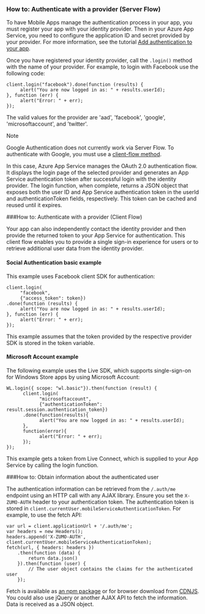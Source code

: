 ### <a name="server-auth"></a>How to: Authenticate with a provider (Server Flow)
To have Mobile Apps manage the authentication process in your app, you must register your app with your identity
provider. Then in your Azure App Service, you need to configure the application ID and secret provided by your provider.
For more information, see the tutorial [Add authentication to your app](../articles/app-service-mobile/app-service-mobile-cordova-get-started-users.md).

Once you have registered your identity provider, call the `.login()` method with the name of your provider. For
example, to login with Facebook use the following code:

```
client.login("facebook").done(function (results) {
     alert("You are now logged in as: " + results.userId);
}, function (err) {
     alert("Error: " + err);
});
```

The valid values for the provider are 'aad', 'facebook', 'google', 'microsoftaccount', and 'twitter'.

> [!NOTE]
> Google Authentication does not currently work via Server Flow.  To authenticate with Google, you must
> use a [client-flow method](#client-auth).

In this case, Azure App Service manages the OAuth 2.0 authentication flow.  It displays the login page of the selected
provider and generates an App Service authentication token after successful login with the identity provider. The login
function, when complete, returns a JSON object that exposes both the user ID and App Service authentication token
in the userId and authenticationToken fields, respectively. This token can be cached and reused until it expires.

###<a name="client-auth"></a>How to: Authenticate with a provider (Client Flow)

Your app can also independently contact the identity provider and then provide the returned token to your App Service for
authentication. This client flow enables you to provide a single sign-in experience for users or to retrieve additional
user data from the identity provider.

#### Social Authentication basic example

This example uses Facebook client SDK for authentication:

```
client.login(
     "facebook",
     {"access_token": token})
.done(function (results) {
     alert("You are now logged in as: " + results.userId);
}, function (err) {
     alert("Error: " + err);
});

```
This example assumes that the token provided by the respective provider SDK is stored in the token variable.

#### Microsoft Account example

The following example uses the Live SDK, which supports single-sign-on for Windows Store apps by using Microsoft Account:

```
WL.login({ scope: "wl.basic"}).then(function (result) {
      client.login(
            "microsoftaccount",
            {"authenticationToken": result.session.authentication_token})
      .done(function(results){
            alert("You are now logged in as: " + results.userId);
      },
      function(error){
            alert("Error: " + err);
      });
});

```

This example gets a token from Live Connect, which is supplied to your App Service by calling the login function.

###<a name="auth-getinfo"></a>How to: Obtain information about the authenticated user

The authentication information can be retrieved from the `/.auth/me` endpoint using an HTTP call with any AJAX
library.  Ensure you set the `X-ZUMO-AUTH` header to your authentication token.  The authentication token
is stored in `client.currentUser.mobileServiceAuthenticationToken`.  For example, to use the fetch API:

```
var url = client.applicationUrl + '/.auth/me';
var headers = new Headers();
headers.append('X-ZUMO-AUTH', client.currentUser.mobileServiceAuthenticationToken);
fetch(url, { headers: headers })
    .then(function (data) {
        return data.json()
    }).then(function (user) {
        // The user object contains the claims for the authenticated user
    });
```

Fetch is available as [an npm package](https://www.npmjs.com/package/whatwg-fetch) or for browser
download from [CDNJS](https://cdnjs.com/libraries/fetch). You could also use jQuery or another AJAX API
to fetch the information.  Data is received as a JSON object.
